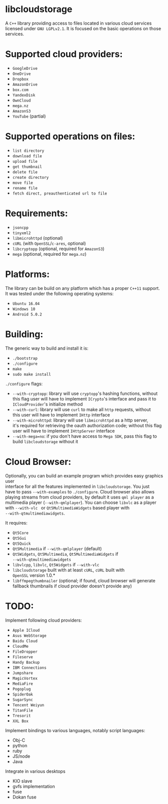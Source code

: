 # libcloudstorage

A `C++` library providing access to files located in various cloud services  
licensed under `GNU LGPLv2.1`.
It is focused on the basic operations on those services.

Supported cloud providers:
==========================

* `GoogleDrive`
* `OneDrive`
* `Dropbox`
* `AmazonDrive`
* `box.com`
* `YandexDisk`
* `OwnCloud`
* `mega.nz`
* `AmazonS3`
* `YouTube` (partial)

Supported operations on files:
==============================

* `list directory`
* `download file`
* `upload file`
* `get thumbnail`
* `delete file`
* `create directory`
* `move file`
* `rename file`
* `fetch direct, preauthenticated url to file`

Requirements:
=============

* `jsoncpp`
* `tinyxml2`
* `libmicrohttpd` (optional)
* `cURL` (with `OpenSSL`/`c-ares`, optional)
* `libcryptopp` (optional, required for `AmazonS3`)
* `mega` (optional, required for `mega.nz`)

Platforms:
==========

The library can be build on any platform which has a proper `C++11` support.  
It was tested under the following operating systems:

* `Ubuntu 16.04`
* `Windows 10`
* `Android 5.0.2`

Building:
=========

The generic way to build and install it is:

* `./bootstrap`
* `./configure`
* `make`
* `sudo make install`

`./configure` flags:
* `--with-cryptopp`: library will use `cryptopp`'s hashing functions, without  
  this flag user will have to implement `ICrypto`'s interface and pass it to  
  `ICloudProvider`'s initialize method
* `--with-curl`: library will use `curl` to make all `http` requests, without  
  this user will have to implement `IHttp` interface
* `--with-microhttpd`: library will use `libmicrohttpd` as a http server,  
  it's required for retrieving the oauth authorization code; without this flag  
  user will have to implement `IHttpServer` interface
* `--with-mega=no`: if you don't have access to `Mega SDK`, pass this flag to  
  build `libcloudstorage` without it

Cloud Browser:
==============

Optionally, you can build an example program which provides easy graphics user  
interface for all the features implemented in `libcloudstorage`. You just  
have to pass `--with-examples` to `./configure`. Cloud browser also allows  
playing streams from cloud providers, by default it uses `qml player` as a  
multimedia player (`--with-qmlplayer`). You can choose `libvlc` as a player  
with `--with-vlc ` or `Qt5MultimediaWidgets` based player with  
`--with-qtmultimediawidgets`.

It requires:
* `Qt5Core`
* `Qt5Gui`
* `Qt5Quick`
* `Qt5Multimedia` if `--with-qmlplayer` (default)
* `Qt5Widgets`, `Qt5Multimedia`, `Qt5MultimediaWidgets` if  
  `--with-qtmultimediawidgets`
* `libvlcpp`, `libvlc`, `Qt5Widgets` if `--with-vlc`
* `libcloudstorage` built with at least `cURL`, `cURL` built with  
  `OpenSSL` version 1.0.\*
* `libffmpegthumbnailer` (optional; if found, cloud browser will generate  
  fallback thumbnails if cloud provider doesn't provide any)

TODO:
=====

Implement following cloud providers:
* `Apple ICloud`
* `Asus WebStorage`
* `Baidu Cloud`
* `CloudMe`
* `FileDropper`
* `Fileserve`
* `Handy Backup`
* `IBM Connections`
* `Jumpshare`
* `MagicVortex`
* `MediaFire`
* `Pogoplug`
* `SpiderOak`
* `SugarSync`
* `Tencent Weiyun`
* `TitanFile`
* `Tresorit`
* `XXL Box`

Implement bindings to various languages, notably script languages:
* Obj-C
* python
* ruby
* JS/node
* Java

Integrate in various desktops
* KIO slave
* gvfs implementation
* fuse
* Dokan fuse
